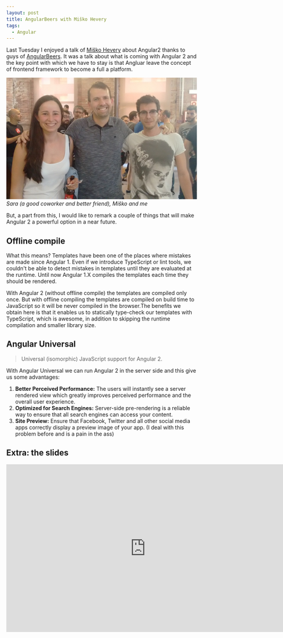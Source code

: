 ```yaml
---
layout: post
title: AngularBeers with Miško Hevery
tags:
  - Angular
---
```


Last Tuesday I enjoyed a talk of [Miško Hevery](http://misko.hevery.com/about/)
about Angular2 thanks to guys of [AngularBeers](http://www.meetup.com/AngularJS-Beers/).
It was a talk about what is coming with Angular 2 and the key point with which
we have to stay is that Angluar leave the concept of frontend framework to
become a full a platform.

![miskohevery](/img/angularbeers-with-misko-hevery.jpg)
*Sara (a good coworker and better friend), Miško and me*


But, a part from this, I would like to remark a couple of things that will make
Angular 2 a powerful option in a near future.

## Offline compile

What this means?  Templates have been one of the places where mistakes are made
since Angular 1. Even if we introduce TypeScript or lint tools, we couldn't be
able to detect mistakes in templates until they are evaluated at the runtime.
Until now Angular 1.X compiles the templates each time they should be rendered.

With Angular 2 (without offline compile) the templates are compiled only once.
But with offline compiling the templates are compiled on build time to
JavaScript so it will be never compiled in the browser.The benefits we obtain
here is that it enables us to statically type-check our templates with
TypeScript, which is awesome, in addition to skipping the runtime compilation
and smaller library size.

## Angular Universal

> Universal (isomorphic) JavaScript support for Angular 2.

With Angular Universal we can run Angular 2 in the server side and this give us
some advantages:

1. **Better Perceived Performance:** The users will instantly see a server rendered
view which greatly improves perceived performance and the overall user
experience.
1. **Optimized for Search Engines:**  Server-side pre-rendering is a reliable way to
ensure that all search engines can access your content.
1. **Site Preview:**  Ensure that Facebook, Twitter and all other social media apps
correctly display a preview image of your app. (I deal with this problem before
and is a pain in the ass)


## Extra: the slides
<iframe src="https://docs.google.com/presentation/d/1pIS0dhazArjoDHO1FLK1sEC8iO6rnGLw-WXFIiqafzc/embed?start=false&loop=false&delayms=3000" frameborder="0" width="736" height="443" allowfullscreen="true" mozallowfullscreen="true" webkitallowfullscreen="true"></iframe>
